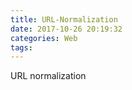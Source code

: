 ```yaml
---
title: URL-Normalization
date: 2017-10-26 20:19:32
categories: Web
tags:
---
```


URL normalization

